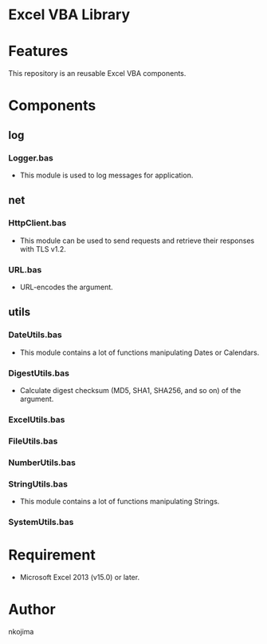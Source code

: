 # Excel VBA Library

# Features

This repository is an reusable Excel VBA components.

# Components

## log

### Logger.bas

- This module is used to log messages for application.

## net

### HttpClient.bas

- This module can be used to send requests and retrieve their responses with TLS v1.2.

### URL.bas

- URL-encodes the argument.

## utils

### DateUtils.bas

- This module contains a lot of functions manipulating Dates or Calendars.

### DigestUtils.bas

- Calculate digest checksum (MD5, SHA1, SHA256, and so on) of the argument.

### ExcelUtils.bas

### FileUtils.bas

### NumberUtils.bas

### StringUtils.bas

- This module contains a lot of functions manipulating Strings.

### SystemUtils.bas

# Requirement

- Microsoft Excel 2013 (v15.0) or later.

# Author

nkojima